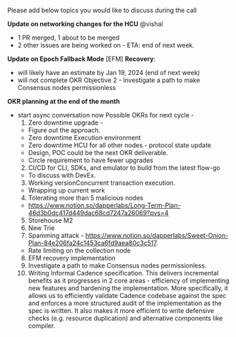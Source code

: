 Please add below topics you would like to discuss during the call

**Update on networking changes for the HCU** @vishal
* 1 PR merged, 1 about to be merged
* 2 other issues are being worked on - ETA: end of next week.


**Update on Epoch Fallback Mode** [EFM] **Recovery**:
* will likely have an estimate by Jan 19, 2024 (end of next week)
* will not complete OKR Objective 2 - Investigate a path to make Consensus nodes permissionless


**OKR planning at the end of the month**
* start async conversation now
Possible OKRs for next cycle -
  1. Zero downtime upgrade -
  -  Figure out the approach.
  -  Zero downtime Execution environment
  -  Zero downtime HCU for all other nodes - protocol state update
  -  Design, POC could be the next OKR deliverable.
  -  Circle requirement to have fewer upgrades
  2. CI/CD for CLI, SDKs, and emulator to build from the latest flow-go
  - To discuss with DevEx.
  3. Working versionConcurrent transaction execution.
  - Wrapping up current work
  4. Tolerating more than 5 malicious nodes
  - https://www.notion.so/dapperlabs/Long-Term-Plan-46d3b0dc417d449dac68cd7247a26069?pvs=4
  5. Storehouse M2
  6. New Trie
  7. Spamming attack - https://www.notion.so/dapperlabs/Sweet-Onion-Plan-84e206fa24c1453ca6fd9aea80c3c517.
    - Rate limiting on the collection node
  8. EFM recovery implementation
  9. Investigate a path to make Consensus nodes permissionless.
  10. Writing Informal Cadence specification. This delivers incremental benefits as it progresses in 2 core areas - efficiency of implementing new features and hardening the implementation. More specifically, it allows us to efficiently validate Cadence codebase against the spec and enforces a more structured audit of the implementation as the spec is written. It also makes it more efficient to write defensive checks (e.g. resource duplication) and alternative components like compiler.



